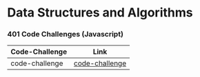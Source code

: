 # Data Structures and Algorithms


### 401 Code Challenges (Javascript)
|**Code-Challenge**    |**Link**    |
| ----------- | ----------- |
|  code-challenge  |[code-challenge](https://github.com/duajaradat/data-structures-and-algorithms/blob/array-reverse/code-challenge-python/README.md)                      |

